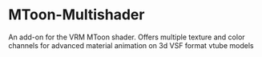 # MToon-Multishader
An add-on for the VRM MToon shader. Offers multiple texture and color channels for advanced material animation on 3d VSF format vtube models
